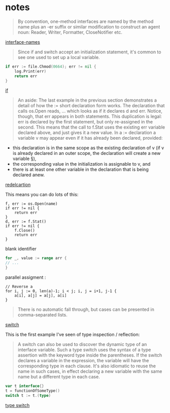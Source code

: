 # notes

> By convention, one-method interfaces are named by the method name plus an -er suffix or similar modification to construct an agent noun: Reader, Writer, Formatter, CloseNotifier etc.

[interface-names](http://golang.org/doc/effective_go.html#interface-names)

> Since if and switch accept an initialization statement, it's common to see one used to set up a local variable.

```go
if err := file.Chmod(0664); err != nil {
    log.Print(err)
    return err
}
```

[if](http://golang.org/doc/effective_go.html#if)

> An aside: The last example in the previous section demonstrates a detail of how the := short declaration form works. The declaration that calls os.Open reads, ... which looks as if it declares d and err. Notice, though, that err appears in both statements. This duplication is legal: err is declared by the first statement, but only re-assigned in the second. This means that the call to f.Stat uses the existing err variable declared above, and just gives it a new value.
In a := declaration a variable v may appear even if it has already been declared, provided:
 - this declaration is in the same scope as the existing declaration of v (if v is already declared in an outer scope, the declaration will create a new variable §),
 - the corresponding value in the initialization is assignable to v, and
 - there is at least one other variable in the declaration that is being declared anew.

[redelcartion](http://golang.org/doc/effective_go.html#redeclaration)

This means you can do lots of this:

```
f, err := os.Open(name)
if err != nil {
    return err
}
d, err := f.Stat()
if err != nil {
    f.Close()
    return err
}
```

blank identifier

```go
for _, value := range arr {
// ...
}
```

parallel assigment :

```
// Reverse a
for i, j := 0, len(a)-1; i < j; i, j = i+1, j-1 {
    a[i], a[j] = a[j], a[i]
}
```

> There is no automatic fall through, but cases can be presented in comma-separated lists.

[switch](http://golang.org/doc/effective_go.html#switch)


This is the first example I've seen of type inspection / reflection:

> A switch can also be used to discover the dynamic type of an interface variable. Such a type switch uses the syntax of a type assertion with the keyword type inside the parentheses. If the switch declares a variable in the expression, the variable will have the corresponding type in each clause. It's also idiomatic to reuse the name in such cases, in effect declaring a new variable with the same name but a different type in each case.

```go
var t interface{}
t = functionOfSomeType()
switch t := t.(type)
```

[type switch](http://golang.org/doc/effective_go.html#type_switch)


